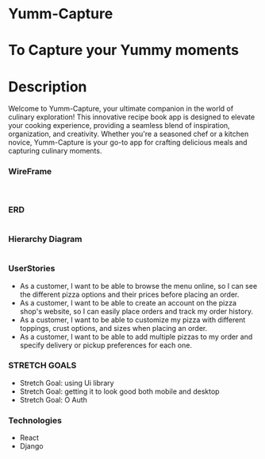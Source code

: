 # Yumm-Capture
# To Capture your Yummy moments
<h1>Description</h1>
<p>Welcome to Yumm-Capture, your ultimate companion in the world of culinary exploration! This innovative recipe book app is designed to elevate your cooking experience, providing a seamless blend of inspiration, organization, and creativity. Whether you're a seasoned chef or a kitchen novice, Yumm-Capture is your go-to app for crafting delicious meals and capturing culinary moments.</P>


<h3>WireFrame</h3>
<img src="">
<img src="">
<img src="">
<img src="">

<h3>ERD</h3>
<img src="">

<h3>Hierarchy Diagram</h3>
<img src="">

<!-- <h3>Home</h3>
<img src="assets/Screenshot from 2023-11-12 20-40-17.png">
<p>In the home you will see 2 links that will take you to the create your own pizza page and the pizza page and a about us</p>

<h3>Pizza Descriptions</h3>
<img src="assets/Screenshot from 2023-11-12 20-51-47.png">
<p>This is where you are able to see the pizzas and add them to cart and see their descriptions</p>

<h3>Create Your Own Pizza</h3>
<img src="assets/Screenshot from 2023-11-12 20-53-24.png">
<p>This is the part of the app where you are able to create your own pizza and add it to your order</p>

<h3>Cart</h3>
<img src="assets/Screenshot from 2023-11-12 20-55-52.png">
<p>The cart is a overlay on the body of the page and it shows your order and you have the option to remove items and delete your order</p> -->


<h3>UserStories</h3>
<ul>
    <li>As a customer, I want to be able to browse the menu online, so I can see the different pizza options and their prices before placing an order.</li>
    <li>As a customer, I want to be able to create an account on the pizza shop's website, so I can easily place orders and track my order history.</li>
    <li>As a customer, I want to be able to customize my pizza with different toppings, crust options, and sizes when placing an order.</li>
    <li>As a customer, I want to be able to add multiple pizzas to my order and specify delivery or pickup preferences for each one.</li>
</ul>

<h3>STRETCH GOALS</h3>
<ul>
    <li>Stretch Goal: using Ui library </li>
    <li>Stretch Goal: getting it to look good both mobile and desktop</li>
    <li>Stretch Goal: O Auth</li>
</ul>

<h3>Technologies</h3>
<ul>
    <li>React</li>
    <li>Django</li>

</ul>